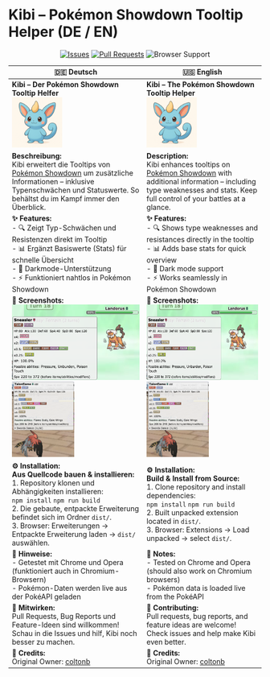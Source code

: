 # Kibi – Pokémon Showdown Tooltip Helper (DE / EN)

<p align="center">
  <a href="https://github.com/weIlThought/kibi/issues"><img src="https://img.shields.io/github/issues/your-repo/kibi?style=flat-square" alt="Issues"></a>
  <a href="https://github.com/weIlThought/kibi/pulls"><img src="https://img.shields.io/github/issues-pr/your-repo/kibi?style=flat-square" alt="Pull Requests"></a>
  <img src="https://img.shields.io/badge/Browser-Chrome%2FOpera-lightgrey?style=flat-square" alt="Browser Support">
</p>

| 🇩🇪 Deutsch                                                                                                                                                                                                                                                                                                          | 🇺🇸 English                                                                                                                                                                                                                                                |
| ------------------------------------------------------------------------------------------------------------------------------------------------------------------------------------------------------------------------------------------------------------------------------------------------------------------- | --------------------------------------------------------------------------------------------------------------------------------------------------------------------------------------------------------------------------------------------------------- |
| **Kibi – Der Pokémon Showdown Tooltip Helfer**<br><img src="icons/icon128.png" height="100">                                                                                                                                                                                                                        | **Kibi – The Pokémon Showdown Tooltip Helper**<br><img src="icons/icon128.png" height="100">                                                                                                                                                              |
| **Beschreibung:**<br>Kibi erweitert die Tooltips von [Pokémon Showdown](https://pokemonshowdown.com) um zusätzliche Informationen – inklusive Typenschwächen und Statuswerte. So behältst du im Kampf immer den Überblick.                                                                                          | **Description:**<br>Kibi enhances tooltips on [Pokémon Showdown](https://pokemonshowdown.com) with additional information – including type weaknesses and stats. Keep full control of your battles at a glance.                                           |
| **✨ Features:**<br>- 🔍 Zeigt Typ-Schwächen und Resistenzen direkt im Tooltip<br>- 📊 Ergänzt Basiswerte (Stats) für schnelle Übersicht<br>- 🎨 Darkmode-Unterstützung<br>- ⚡ Funktioniert nahtlos in Pokémon Showdown                                                                                            | **✨ Features:**<br>- 🔍 Shows type weaknesses and resistances directly in the tooltip<br>- 📊 Adds base stats for quick overview<br>- 🎨 Dark mode support<br>- ⚡ Works seamlessly in Pokémon Showdown                                                  |
| **📸 Screenshots:**<br><img src="docs/screenshot.1.png" height="150"> <img src="docs/screenshot.2.png" height="150">                                                                                                                                                                                                | **📸 Screenshots:**<br><img src="docs/screenshot.1.png" height="150"> <img src="docs/screenshot.2.png" height="150">                                                                                                                                      |
| **⚙️ Installation:**<br>**Aus Quellcode bauen & installieren:**<br>1. Repository klonen und Abhängigkeiten installieren:<br>`npm install` `npm run build`<br>2. Die gebaute, entpackte Erweiterung befindet sich im Ordner `dist/`.<br>3. Browser: Erweiterungen → Entpackte Erweiterung laden → `dist/` auswählen. | **⚙️ Installation:**<br>**Build & Install from Source:**<br>1. Clone repository and install dependencies:<br>`npm install` `npm run build`<br>2. Built unpacked extension located in `dist/`.<br>3. Browser: Extensions → Load unpacked → select `dist/`. |
| **📌 Hinweise:**<br>- Getestet mit Chrome und Opera (funktioniert auch in Chromium-Browsern)<br>- Pokémon-Daten werden live aus der PokéAPI geladen                                                                                                                                                                 | **📌 Notes:**<br>- Tested on Chrome and Opera (should also work on Chromium browsers)<br>- Pokémon data is loaded live from the PokéAPI                                                                                                                   |
| **🤝 Mitwirken:**<br>Pull Requests, Bug Reports und Feature-Ideen sind willkommen! Schau in die Issues und hilf, Kibi noch besser zu machen.                                                                                                                                                                        | **🤝 Contributing:**<br>Pull requests, bug reports, and feature ideas are welcome! Check issues and help make Kibi even better.                                                                                                                           |
| **📜 Credits:**<br>Original Owner: [coltonb](https://github.com/coltonb/pokemon-showdown-type-helper)                                                                                                                                                                                                               | **📜 Credits:**<br>Original Owner: [coltonb](https://github.com/coltonb/pokemon-showdown-type-helper)                                                                                                                                                     |
